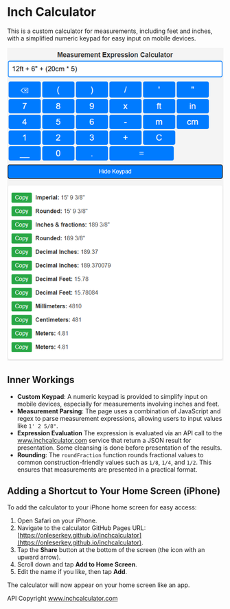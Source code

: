 # Inch Calculator

This is a custom calculator for measurements, including feet and inches, with a simplified numeric keypad for easy input on mobile devices.

![Screenshot](screenshot.png)

## Inner Workings

- **Custom Keypad**: A numeric keypad is provided to simplify input on mobile devices, especially for measurements involving inches and feet.
- **Measurement Parsing**: The page uses a combination of JavaScript and regex to parse measurement expressions, allowing users to input values like `1' 2 5/8"`. 
- **Expression Evaluation** The expression is evaluated via an API call to the www.inchcalculator.com service that return a JSON result for presentation. Some cleansing is done before presentation of the results.
- **Rounding**: The `roundFraction` function rounds fractional values to common construction-friendly values such as `1/8`, `1/4`, and `1/2`. This ensures that measurements are presented in a practical format.

## Adding a Shortcut to Your Home Screen (iPhone)

To add the calculator to your iPhone home screen for easy access:

1. Open Safari on your iPhone.
2. Navigate to the calculator GitHub Pages URL: [https://onleserkey.github.io/inchcalculator](https://onleserkey.github.io/inchcalculator).
3. Tap the **Share** button at the bottom of the screen (the icon with an upward arrow).
4. Scroll down and tap **Add to Home Screen**.
5. Edit the name if you like, then tap **Add**.

The calculator will now appear on your home screen like an app.

API Copyright www.inchcalculator.com
